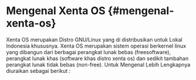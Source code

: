 # Mengenal Xenta OS {#mengenal-xenta-os}

Xenta OS merupakan Distro GNU/Linux yang di distribusikan untuk Lokal Indonesia khususnya. Xenta OS merupakan sistem operasi berkernel linux yang dibangun dari berbagai perangkat lunak bebas (freesoftware), perangkat lunak khas (software khas distro xenta os) dan sedikit tambahan perangkat lunak tidak bebas (non-free). Untuk Mengenal Lebih Lengkapnya diuraikan sebagai berikut :